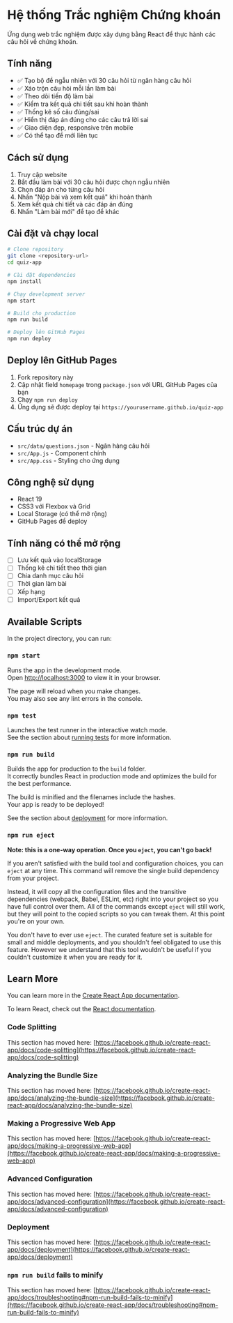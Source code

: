# Hệ thống Trắc nghiệm Chứng khoán

Ứng dụng web trắc nghiệm được xây dựng bằng React để thực hành các câu hỏi về chứng khoán.

## Tính năng

- ✅ Tạo bộ đề ngẫu nhiên với 30 câu hỏi từ ngân hàng câu hỏi
- ✅ Xáo trộn câu hỏi mỗi lần làm bài
- ✅ Theo dõi tiến độ làm bài
- ✅ Kiểm tra kết quả chi tiết sau khi hoàn thành
- ✅ Thống kê số câu đúng/sai
- ✅ Hiển thị đáp án đúng cho các câu trả lời sai
- ✅ Giao diện đẹp, responsive trên mobile
- ✅ Có thể tạo đề mới liên tục

## Cách sử dụng

1. Truy cập website
2. Bắt đầu làm bài với 30 câu hỏi được chọn ngẫu nhiên
3. Chọn đáp án cho từng câu hỏi
4. Nhấn "Nộp bài và xem kết quả" khi hoàn thành
5. Xem kết quả chi tiết và các đáp án đúng
6. Nhấn "Làm bài mới" để tạo đề khác

## Cài đặt và chạy local

```bash
# Clone repository
git clone <repository-url>
cd quiz-app

# Cài đặt dependencies
npm install

# Chạy development server
npm start

# Build cho production
npm run build

# Deploy lên GitHub Pages
npm run deploy
```

## Deploy lên GitHub Pages

1. Fork repository này
2. Cập nhật field `homepage` trong `package.json` với URL GitHub Pages của bạn
3. Chạy `npm run deploy`
4. Ứng dụng sẽ được deploy tại `https://yourusername.github.io/quiz-app`

## Cấu trúc dự án

- `src/data/questions.json` - Ngân hàng câu hỏi
- `src/App.js` - Component chính
- `src/App.css` - Styling cho ứng dụng

## Công nghệ sử dụng

- React 19
- CSS3 với Flexbox và Grid
- Local Storage (có thể mở rộng)
- GitHub Pages để deploy

## Tính năng có thể mở rộng

- [ ] Lưu kết quả vào localStorage
- [ ] Thống kê chi tiết theo thời gian
- [ ] Chia danh mục câu hỏi
- [ ] Thời gian làm bài
- [ ] Xếp hạng
- [ ] Import/Export kết quả

## Available Scripts

In the project directory, you can run:

### `npm start`

Runs the app in the development mode.\
Open [http://localhost:3000](http://localhost:3000) to view it in your browser.

The page will reload when you make changes.\
You may also see any lint errors in the console.

### `npm test`

Launches the test runner in the interactive watch mode.\
See the section about [running tests](https://facebook.github.io/create-react-app/docs/running-tests) for more information.

### `npm run build`

Builds the app for production to the `build` folder.\
It correctly bundles React in production mode and optimizes the build for the best performance.

The build is minified and the filenames include the hashes.\
Your app is ready to be deployed!

See the section about [deployment](https://facebook.github.io/create-react-app/docs/deployment) for more information.

### `npm run eject`

**Note: this is a one-way operation. Once you `eject`, you can't go back!**

If you aren't satisfied with the build tool and configuration choices, you can `eject` at any time. This command will remove the single build dependency from your project.

Instead, it will copy all the configuration files and the transitive dependencies (webpack, Babel, ESLint, etc) right into your project so you have full control over them. All of the commands except `eject` will still work, but they will point to the copied scripts so you can tweak them. At this point you're on your own.

You don't have to ever use `eject`. The curated feature set is suitable for small and middle deployments, and you shouldn't feel obligated to use this feature. However we understand that this tool wouldn't be useful if you couldn't customize it when you are ready for it.

## Learn More

You can learn more in the [Create React App documentation](https://facebook.github.io/create-react-app/docs/getting-started).

To learn React, check out the [React documentation](https://reactjs.org/).

### Code Splitting

This section has moved here: [https://facebook.github.io/create-react-app/docs/code-splitting](https://facebook.github.io/create-react-app/docs/code-splitting)

### Analyzing the Bundle Size

This section has moved here: [https://facebook.github.io/create-react-app/docs/analyzing-the-bundle-size](https://facebook.github.io/create-react-app/docs/analyzing-the-bundle-size)

### Making a Progressive Web App

This section has moved here: [https://facebook.github.io/create-react-app/docs/making-a-progressive-web-app](https://facebook.github.io/create-react-app/docs/making-a-progressive-web-app)

### Advanced Configuration

This section has moved here: [https://facebook.github.io/create-react-app/docs/advanced-configuration](https://facebook.github.io/create-react-app/docs/advanced-configuration)

### Deployment

This section has moved here: [https://facebook.github.io/create-react-app/docs/deployment](https://facebook.github.io/create-react-app/docs/deployment)

### `npm run build` fails to minify

This section has moved here: [https://facebook.github.io/create-react-app/docs/troubleshooting#npm-run-build-fails-to-minify](https://facebook.github.io/create-react-app/docs/troubleshooting#npm-run-build-fails-to-minify)
